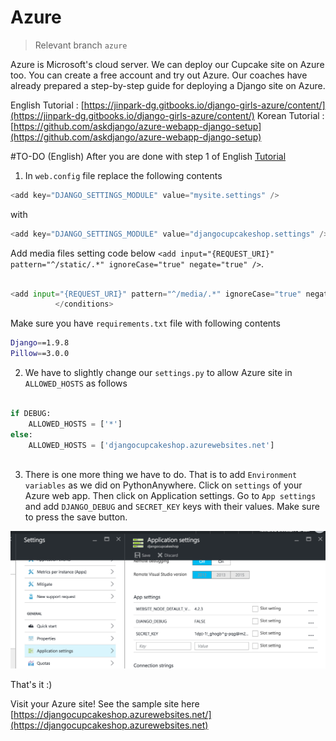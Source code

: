 # Azure
> Relevant branch `azure`

Azure is Microsoft's cloud server. We can deploy our Cupcake site on Azure too. You can create a free account and try out Azure. Our coaches have already prepared a step-by-step guide for deploying a Django site on Azure.

English Tutorial : [https://jinpark-dg.gitbooks.io/django-girls-azure/content/](https://jinpark-dg.gitbooks.io/django-girls-azure/content/)
Korean Tutorial : [https://github.com/askdjango/azure-webapp-django-setup](https://github.com/askdjango/azure-webapp-django-setup)

#TO-DO (English)
After you are done with step 1 of English [Tutorial]([https://jinpark-dg.gitbooks.io/django-girls-azure/content/](https://jinpark-dg.gitbooks.io/django-girls-azure/content/))
1. In `web.config` file replace the following contents 

```python
<add key="DJANGO_SETTINGS_MODULE" value="mysite.settings" />
```

with 

```python
<add key="DJANGO_SETTINGS_MODULE" value="djangocupcakeshop.settings" />
```

Add media files setting code below `<add input="{REQUEST_URI}" pattern="^/static/.*" ignoreCase="true" negate="true" />`.

```python

<add input="{REQUEST_URI}" pattern="^/media/.*" ignoreCase="true" negate="true" />
          </conditions>
```

Make sure you have `requirements.txt` file with following contents

```bash
Django==1.9.8
Pillow==3.0.0

```

2. We have to slightly change our `settings.py` to allow Azure site in `ALLOWED_HOSTS` as follows

```python

if DEBUG:
    ALLOWED_HOSTS = ['*']
else:
    ALLOWED_HOSTS = ['djangocupcakeshop.azurewebsites.net']
    
```

3. There is one more thing we have to do. That is to add `Environment variables` as we did on PythonAnywhere. Click on `settings` of your Azure web app. Then click on Application settings. Go to `App settings` and add `DJANGO_DEBUG` and `SECRET_KEY` keys with their values. Make sure to press the save button. 

![](azure_app_settings.png)

That's it :) 

Visit your Azure site!  See the sample site here [https://djangocupcakeshop.azurewebsites.net/](https://djangocupcakeshop.azurewebsites.net)